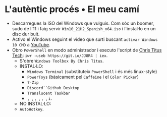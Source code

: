 # L'autèntic procés • El meu camí

- Descarregues la ISO del Windows que vulguis. Com sóc un boomer, sudo de l'11 i faig servir `Win10_21H2_Spanish_x64.iso` i l'instal·lo en un disc dur buit.
- Activo el Windows seguint el vídeo que surti buscant `activar Windows 10 CMD` a [YouTube](https://youtube.com/results?search_query=activar+windows+10+cmd).
- Obro `PowerShell` en modo administrador i executo l'script de [Chris Titus Tech](https://christitus.com/debloat-windows-10-2020/): `iwr -useb https://git.io/JJ8R4 | iex`.
  - S'obre `Windows Toolbox By Chris Titus`.
  - INSTAL·LO:
    - `Windows Terminal` (substituteix `PowerShell` i és més linux-style)
    - `PowerToys` (bàsicament pel `Caffeine` i el `Color Picker`)
    - `7-Zip`
    - `Discord``Github Desktop`
    - ``Translucent Taskbar``
    - ``, ``, ``, ``, ``, ``, `` i ``.
   - NO INSTAL·LO:
    - `AutoHotkey`.
